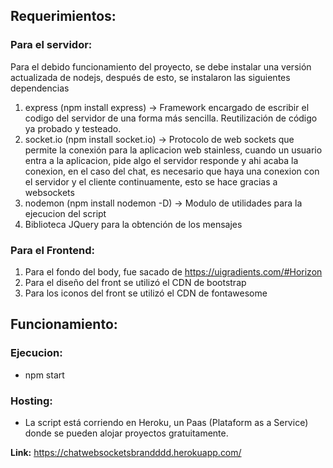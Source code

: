 ## Requerimientos:

### Para el servidor:
Para el debido funcionamiento del proyecto, se debe instalar una versión
actualizada de nodejs, después de esto, se instalaron las siguientes dependencias

1. express (npm install express) -> Framework encargado de escribir el codigo del servidor
    de una forma más sencilla. Reutilización de código ya probado y testeado.
2. socket.io (npm install socket.io) -> Protocolo de web sockets que permite la conexión
    para la aplicacion web stainless, cuando un usuario entra a la aplicacion, pide algo
    el servidor responde y ahi acaba la conexion, en el caso del chat, es necesario que haya
    una conexion con el servidor y el cliente continuamente, esto se hace gracias a websockets
3. nodemon (npm install nodemon -D) -> Modulo de utilidades para la ejecucion del script
4. Biblioteca JQuery para la obtención de los mensajes


### Para el Frontend:
1. Para el fondo del body, fue sacado de https://uigradients.com/#Horizon
2. Para el diseño del front se utilizó el CDN de bootstrap
3. Para los iconos del front se utilizó el CDN de fontawesome

## Funcionamiento:

### Ejecucion:

- npm start

### Hosting:

- La script está corriendo en Heroku, un Paas (Plataform as a Service) donde se pueden alojar proyectos gratuitamente.

**Link:** https://chatwebsocketsbrandddd.herokuapp.com/
